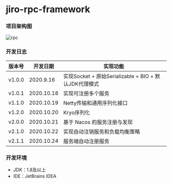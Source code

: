 # jiro-rpc-framework

### 项目架构图

![rpc](https://imgconvert.csdnimg.cn/aHR0cHM6Ly9jbi1ndW96aXlhbmcuZ2l0aHViLmlvL015LVJQQy1GcmFtZXdvcmsvaW1nL1JQQyVFNiVBMSU4NiVFNiU5RSVCNiVFNiU4MCU5RCVFOCVCNyVBRi5qcGVn?x-oss-process=image/format,png)

### 开发日志

| 版本号 | 开发日期 | 实现功能 
| ----  | ----  | ---- |
| v1.0.0 | 2020.9.16 | 实现Socket + 原始Serializable + BIO + 默认JDK代理模式 |
| v1.0.1 | 2020.10.18 | 实现可注册多个服务 |
| v1.1.0 | 2020.10.19 | Netty传输和通用序列化接口 |
| v1.2.0 | 2020.10.20 | Kryo序列化 |
| v2.0.0 | 2020.10.21 | 基于 Nacos 的服务注册与发现 |
| v2.1.0 | 2020.10.22 | 实现自动注销服务和负载均衡策略 |
| v2.1.1 | 2020.10.24 | 服务端自动注册服务 |


### 开发环境

* JDK：1.8及以上
* IDE：JetBrains IDEA
